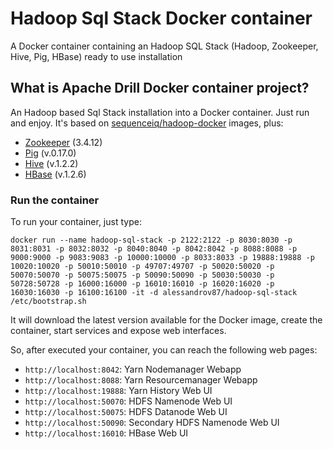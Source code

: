 # Hadoop Sql Stack Docker container
A Docker container containing an Hadoop SQL Stack (Hadoop, Zookeeper, Hive, Pig, HBase) ready to use installation

## What is Apache Drill Docker container project?
An Hadoop based Sql Stack installation into a Docker container. Just run and enjoy.
It's based on [sequenceiq/hadoop-docker](https://github.com/sequenceiq/hadoop-docker) images, plus:
  - [Zookeeper](https://zookeeper.apache.org/) (3.4.12)
  - [Pig](https://pig.apache.org/) (v.0.17.0)
  - [Hive](https://hive.apache.org/) (v.1.2.2)
  - [HBase](https://hbase.apache.org/) (v.1.2.6)

### Run the container 

To run your container, just type:

`docker run --name hadoop-sql-stack -p 2122:2122 -p 8030:8030 -p 8031:8031 -p 8032:8032 -p 8040:8040 -p 8042:8042 -p 8088:8088 -p 9000:9000 -p 9083:9083 -p 10000:10000 -p 8033:8033 -p 19888:19888 -p 10020:10020 -p 50010:50010 -p 49707:49707 -p 50020:50020 -p 50070:50070 -p 50075:50075 -p 50090:50090 -p 50030:50030 -p 50728:50728 -p 16000:16000 -p 16010:16010 -p 16020:16020 -p 16030:16030 -p 16100:16100 -it -d alessandrov87/hadoop-sql-stack /etc/bootstrap.sh`

It will download the latest version available for the Docker image, create the container, start services and expose web interfaces.

So, after executed your container, you can reach the following web pages:
  - `http://localhost:8042`: Yarn Nodemanager Webapp
  - `http://localhost:8088`: Yarn Resourcemanager Webapp
  - `http://localhost:19888`: Yarn History Web UI
  - `http://localhost:50070`: HDFS Namenode Web UI
  - `http://localhost:50075`: HDFS Datanode Web UI
  - `http://localhost:50090`: Secondary HDFS Namenode Web UI
  - `http://localhost:16010`: HBase Web UI
